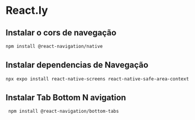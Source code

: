 # React.ly
## Instalar o cors de navegação

```sh 
npm install @react-navigation/native
```

## Instalar dependencias de Navegação

```sh
npx expo install react-native-screens react-native-safe-area-context
```

## Instalar Tab Bottom N avigation

```sh
 npm install @react-navigation/bottom-tabs
```